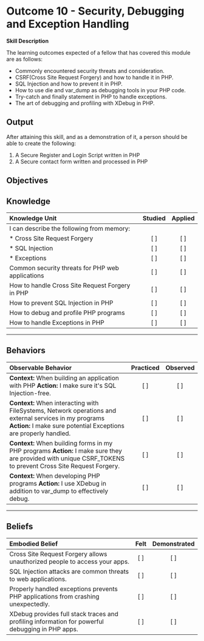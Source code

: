 # Outcome 10 - Security, Debugging and Exception Handling

**Skill Description**

The learning outcomes expected of a fellow that has covered this module are as follows:
- Commonly encountered security threats and consideration.
- CSRF(Cross Site Request Forgery) and how to handle it in PHP.
- SQL Injection and how to prevent it in PHP.
- How to use die and var_dump as debugging tools in your PHP code.
- Try-catch and finally statement in PHP to handle exceptions.
- The art of debugging and profiling with XDebug in PHP.



**Output**
----------
After attaining this skill, and as a demonstration of it, a person should be able to create the following:

1. A Secure Register and Login Script written in PHP
2. A Secure contact form written and processed in PHP


**Objectives**
----------
## **Knowledge**


| Knowledge Unit   |      Studied      | Applied |
|:-------------|:------------------:|:--------:|
| I can describe the following from memory: | | |
| * Cross Site Request Forgery | [ ] | [ ] |
| * SQL Injection | [ ] | [ ] |
| * Exceptions | [ ] | [ ] |
| Common security threats for PHP web applications | [ ] | [ ] |
| How to handle Cross Site Request Forgery in PHP | [ ] | [ ] |
| How to prevent SQL Injection in PHP | [ ] | [ ] |
| How to debug and profile PHP programs | [ ] | [ ] |
| How to handle Exceptions in PHP | [ ] | [ ] |


----------


## **Behaviors**

| Observable Behavior   |      Practiced      | Observed |
|:-------------|:------------------:|:--------:|
| **Context:** When building an application with PHP **Action:**  I make sure it's SQL Injection-free.| [ ] | [ ]  |
| **Context:**  When interacting with FileSystems, Network operations and external services in my programs **Action:** I make sure potential Exceptions are properly handled. |   [ ]   |   [ ] |
| **Context:**  When building forms in my PHP programs **Action:** I make sure they are provided with unique CSRF_TOKENS to prevent Cross Site Request Forgery. |   [ ]   |   [ ] |
| **Context:**  When developing PHP programs **Action:** I use XDebug in addition to var_dump to effectively debug. |   [ ]   |   [ ] |


----------


## **Beliefs**


| Embodied Belief   |      Felt      | Demonstrated |
|:-------------|:------------------:|:--------:|
| Cross Site Request Forgery allows unauthorized people to access your apps. | [ ] | [ ]  |
| SQL Injection attacks are common threats to web applications.  |   [ ]   |   [ ] |
|Properly handled exceptions prevents PHP applications from crashing unexpectedly. |   [ ]   |   [ ] |
| XDebug provides full stack traces and profiling information for powerful debugging in PHP apps. |   [ ]   |   [ ] |
